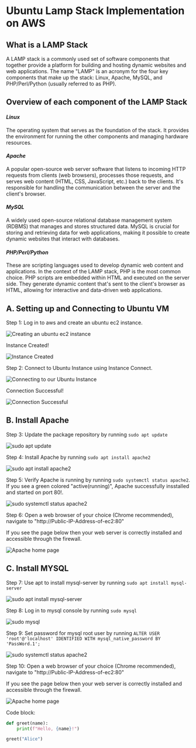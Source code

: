 # **Ubuntu Lamp Stack Implementation on AWS**

## **What is a LAMP Stack**

A LAMP stack is a commonly used set of software components that together provide a platform for building and hosting dynamic websites and web applications. The name "LAMP" is an acronym for the four key components that make up the stack: Linux, Apache, MySQL, and PHP/Perl/Python (usually referred to as PHP).

## **Overview of each component of the LAMP Stack**

#### *Linux*
The operating system that serves as the foundation of the stack. It provides the environment for running the other components and managing hardware resources.

#### *Apache*
A popular open-source web server software that listens to incoming HTTP requests from clients (web browsers), processes those requests, and serves web content (HTML, CSS, JavaScript, etc.) back to the clients. It's responsible for handling the communication between the server and the client's browser.

#### *MySQL*
A widely used open-source relational database management system (RDBMS) that manages and stores structured data. MySQL is crucial for storing and retrieving data for web applications, making it possible to create dynamic websites that interact with databases.

#### *PHP/Perl/Python*
These are scripting languages used to develop dynamic web content and applications. In the context of the LAMP stack, PHP is the most common choice. PHP scripts are embedded within HTML and executed on the server side. They generate dynamic content that's sent to the client's browser as HTML, allowing for interactive and data-driven web applications.

## A. **Setting up  and Connecting to Ubuntu VM**
Step 1: Log in to aws and create an ubuntu ec2 instance. 

![Creating an ubuntu ec2 instance](./Images/1.png)

Instance Created!

![Instance Created](./Images/2.png)

Step 2: Connect to Ubuntu Instance using Instance Connect.

![Connecting to our Ubuntu Instance](./Images/3.png)

Connection Successful!

![Connection Successful](./Images/4.png)


## B. **Install Apache**
Step 3: Update the package repository by running `sudo apt update`

![sudo apt update](./Images/5.png)

Step 4: Install Apache by running `sudo apt install apache2`

![sudo apt install apache2](./Images/6.png)

Step 5: Verify Apache is running by running `sudo systemctl status apache2`.
If you see a green colored "active(running)", Apache successfully insstalled and started on port 80!.

![sudo systemctl status apache2](./Images/7.png)

Step 6: Open a web browser of your choice (Chrome recommended), navigate to "http://Public-IP-Address-of-ec2:80"

If you see the page below then your web server is correctly installed and accessible through the firewall.

![Apache home page](./Images/8.png)


## C. **Install MYSQL**
Step 7: Use apt to install mysql-server by running `sudo apt install mysql-server`

![sudo apt install mysql-server](./Images/9.png)

Step 8: Log in to mysql console by running `sudo mysql`

![sudo mysql](./Images/10.png)

Step 9: Set password for mysql root user by running `ALTER USER 'root'@'localhost' IDENTIFIED WITH mysql_native_password BY 'PassWord.1';`

![sudo systemctl status apache2](./Images/11.png)

Step 10: Open a web browser of your choice (Chrome recommended), navigate to "http://Public-IP-Address-of-ec2:80"

If you see the page below then your web server is correctly installed and accessible through the firewall.

![Apache home page](./Images/8.png)


Code block:

```python
def greet(name):
    print(f"Hello, {name}!")

greet("Alice")

